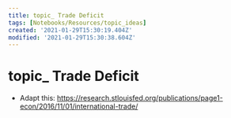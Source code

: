 ```yaml
---
title: topic_ Trade Deficit
tags: [Notebooks/Resources/topic_ideas]
created: '2021-01-29T15:30:19.404Z'
modified: '2021-01-29T15:30:38.604Z'
---
```


# topic_ Trade Deficit

- Adapt this: https://research.stlouisfed.org/publications/page1-econ/2016/11/01/international-trade/
